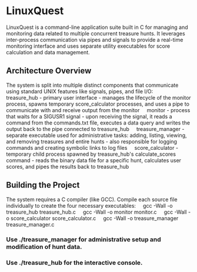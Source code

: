# LinuxQuest
LinuxQuest is a command-line application suite built in C for managing and monitoring data related to multiple concurrent treasure hunts. It leverages inter-process communication via pipes and signals to provide a real-time monitoring interface and uses separate utility executables for score calculation and data management.

## Architecture Overview
The system is split into multiple distinct components that communicate using standard UNIX features like signals, pipes, and file I/O:
    treasure_hub - primary user interface
                 - manages the lifecycle of the monitor process, spawns temporary score_calculator processes, and uses a pipe to communicate with and receive output from the monitor
    monitor - process that waits for a SIGUSR1 signal 
            - upon receiving the signal, it reads a command from the commands.txt file, executes a data query and writes the output back to the pipe connected to treasure_hub
    treasure_manager - separate executable used for administrative tasks: adding, listing, viewing, and removing treasures and entire hunts
                     - also responsible for logging commands and creating symbolic links to log files
    score_calculator - temporary child process spawned by treasure_hub's calculate_scores command
                     - reads the binary data file for a specific hunt, calculates user scores, and pipes the results back to treasure_hub

## Building the Project
The system requires a C compiler (like GCC). Compile each source file individually to create the four necessary executables:
    gcc -Wall -o treasure_hub treasure_hub.c
    gcc -Wall -o monitor monitor.c
    gcc -Wall -o score_calculator score_calculator.c
    gcc -Wall -o treasure_manager treasure_manager.c
    
### Use ./treasure_manager for administrative setup and modification of hunt data.
### Use ./treasure_hub for the interactive console.
